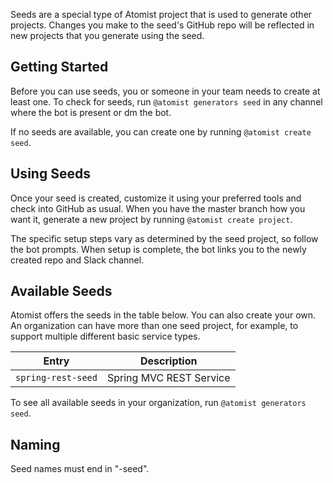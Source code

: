 Seeds are a special type of Atomist project that is used to generate other projects. Changes you make to the seed's GitHub repo will be reflected in new projects that you generate using the seed.

## Getting Started

Before you can use seeds, you or someone in your team needs to create at least one. To check for seeds, run `@atomist generators seed` in any channel where the bot is present or dm the bot. 

If no seeds are available, you can create one by running `@atomist create seed`. 

## Using Seeds

Once your seed is created, customize it using your preferred tools and check into GitHub as usual.  When you have the master branch how you want it, generate a new project by running `@atomist create project`. 

The specific setup steps vary as determined by the seed project, so follow the bot prompts. When setup is complete, the bot links you to the newly created repo and Slack channel.


## Available Seeds

Atomist offers the seeds in the table below. You can also create your own. An organization can have more than one seed project, for example, to support multiple different basic service types. 


Entry | Description
------|------------
`spring-rest-seed` | Spring MVC REST Service 

To see all available seeds in your organization, run `@atomist generators seed`. 

## Naming

Seed names must end in "-seed". 

